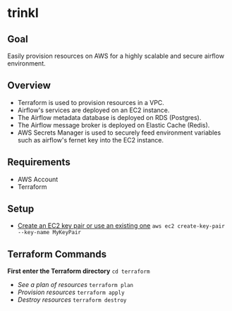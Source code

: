 # trinkl

## Goal

Easily provision resources on AWS for a highly scalable and secure airflow environment.

## Overview

- Terraform is used to provision resources in a VPC.
- Airflow's services are deployed on an EC2 instance.
- The Airflow metadata database is deployed on RDS (Postgres).
- The Airflow message broker is deployed on Elastic Cache (Redis).
- AWS Secrets Manager is used to securely feed environment variables such as airflow's fernet key into the EC2 instance.

## Requirements

- AWS Account
- Terraform

## Setup

- [Create an EC2 key pair or use an existing one](https://docs.aws.amazon.com/cli/latest/reference/ec2/create-key-pair.html)
  `aws ec2 create-key-pair --key-name MyKeyPair`

## Terraform Commands

**First enter the Terraform directory** `cd terraform`

- _See a plan of resources_ `terraform plan`
- _Provision resources_ `terraform apply`
- _Destroy resources_ `terraform destroy`
